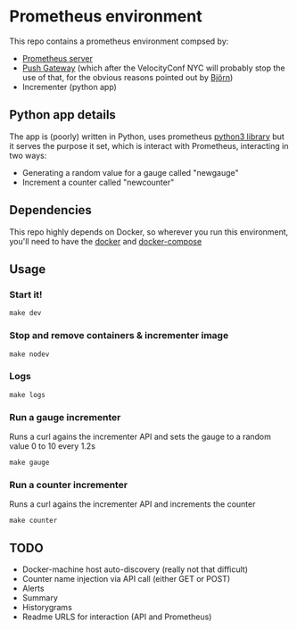 # Prometheus environment

This repo contains a prometheus environment compsed by:
* [Prometheus server](https://github.com/prometheus/prometheus)
* [Push Gateway](https://github.com/prometheus/pushgateway) (which after the VelocityConf NYC will probably stop the use of that, for the obvious reasons pointed out by [Björn](https://github.com/beorn7))
* Incrementer (python app)

## Python app details

The app is (poorly) written in Python, uses prometheus [python3 library](https://github.com/slok/prometheus-python) but it serves the purpose it set, which is interact with Prometheus, interacting in two ways:

* Generating a random value for a gauge called "newgauge"
* Increment a counter called "newcounter"

## Dependencies

This repo highly depends on Docker, so wherever you run this environment, you'll need to have the [docker](https://www.docker.com/) and [docker-compose](https://docs.docker.com/compose/)

## Usage

### Start it!

```
make dev
```

### Stop and remove containers & incrementer image

```
make nodev
```

### Logs

```
make logs
```

### Run a gauge incrementer

Runs a curl agains the incrementer API and sets the gauge to a random value 0 to 10 every 1.2s

```
make gauge
```

### Run a counter incrementer

Runs a curl agains the incrementer API and increments the counter

```
make counter
```

## TODO

* Docker-machine host auto-discovery (really not that difficult)
* Counter name injection via API call (either GET or POST)
* Alerts
* Summary
* Historygrams
* Readme URLS for interaction (API and Prometheus)
